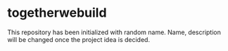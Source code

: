 # togetherwebuild

This repository has been initialized with random name. Name, description will be changed once the project idea is decided. 
